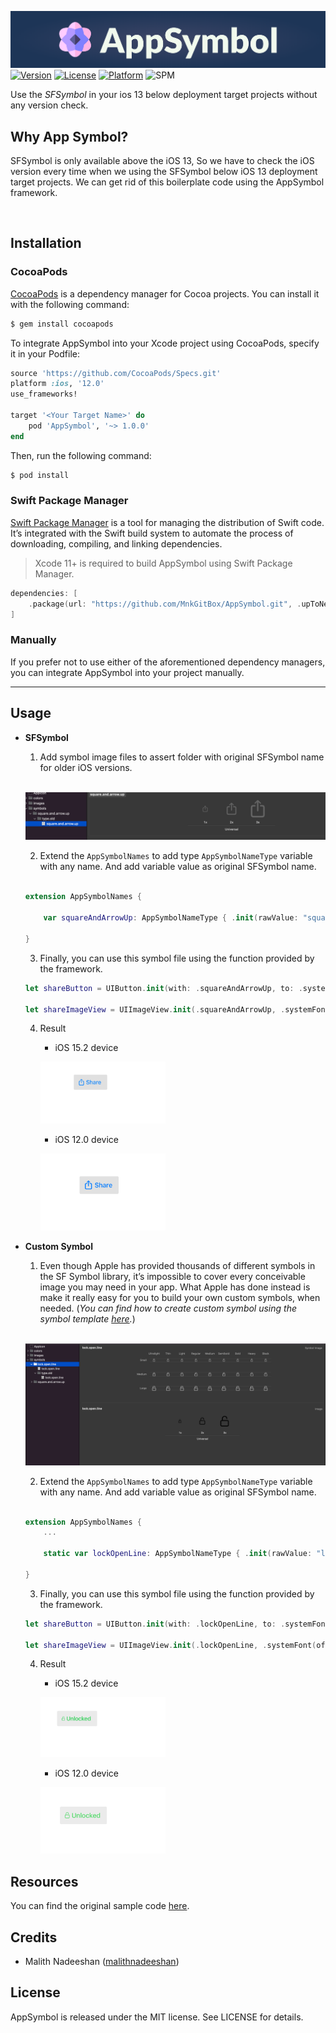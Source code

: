 ![banner](AppSymbol_Banner.png)
[![Version](https://img.shields.io/cocoapods/v/AppSymbol.svg?style=flat)](https://cocoapods.org/pods/AppSymbol)
[![License](https://img.shields.io/cocoapods/l/AppSymbol.svg?style=flat)](https://cocoapods.org/pods/AppSymbol)
[![Platform](https://img.shields.io/cocoapods/p/AppSymbol.svg?style=flat)](https://cocoapods.org/pods/AppSymbol)
![SPM](https://img.shields.io/badge/Swift%20Package%20Manager-compatible-orange)

Use the *SFSymbol* in your ios 13 below deployment target projects without any version check.
<br>

## Why App Symbol?
SFSymbol is only available above the iOS 13, So we have to check the iOS version every time when we using the SFSymbol below iOS 13 deployment target projects. We can get rid of this boilerplate code using the AppSymbol framework.

<br>

## Installation

### CocoaPods
[CocoaPods](https://cocoapods.org) is a dependency manager for Cocoa projects. You can install it with the following command:

```ruby
$ gem install cocoapods
```
To integrate AppSymbol into your Xcode project using CocoaPods, specify it in your Podfile:

```ruby
source 'https://github.com/CocoaPods/Specs.git'
platform :ios, '12.0'
use_frameworks!

target '<Your Target Name>' do
    pod 'AppSymbol', '~> 1.0.0'
end
```
Then, run the following command:
```ruby
$ pod install
```

### Swift Package Manager

[Swift Package Manager](https://swift.org/package-manager/) is a tool for managing the distribution of Swift code. It’s integrated with the Swift build system to automate the process of downloading, compiling, and linking dependencies.

> Xcode 11+ is required to build AppSymbol using Swift Package Manager.

```Swift
dependencies: [
    .package(url: "https://github.com/MnkGitBox/AppSymbol.git", .upToNextMajor(from: "1.0.0"))
]
```

### Manually

If you prefer not to use either of the aforementioned dependency managers, you can integrate AppSymbol into your project manually.

---

## Usage

- **SFSymbol**
    
    1. Add symbol image files to assert folder with original SFSymbol name for older iOS versions.

    <br>

    ![symbol asset screenshot](asset_system_symbol.png)

    2. Extend the `AppSymbolNames` to add type `AppSymbolNameType` variable with any name. And add variable value as original SFSymbol name. 

    <br>

    ```Swift
    extension AppSymbolNames {

        var squareAndArrowUp: AppSymbolNameType { .init(rawValue: "square.and.arrow.up") }

    }
    ```

    3. Finally, you can use this symbol file using the function provided by the framework.

    ```Swift
    let shareButton = UIButton.init(with: .squareAndArrowUp, to: .systemFont(ofSize: 17, weight: .medium), for: .normal, scale: .medium)

    let shareImageView = UIImageView.init(.squareAndArrowUp, .systemFont(ofSize: 15, weight: .medium), scale: .medium)
    ```

    4. Result
        - iOS 15.2 device

        ![sfsymbol ios 15.2 screenshot](SFSymbol_iOS_15.2_Screenshot.png) 

        - iOS 12.0 device

        ![sfsymbol ios 12.0 screenshot](SFSymbol_iOS_12.0_Screenshot.png)

- **Custom Symbol**

    1. Even though Apple has provided thousands of different symbols in the SF Symbol library, it’s impossible to cover every conceivable image you may need in your app. What Apple has done instead is make it really easy for you to build your own custom symbols, when needed. (*You can find how to create custom symbol using the symbol template [here](https://developer.apple.com/documentation/uikit/uiimage/creating_custom_symbol_images_for_your_app).*)

    <br>

    ![custom symbol asset screenshot](asset_custom_symbol.png)

    2. Extend the `AppSymbolNames` to add type `AppSymbolNameType` variable with any name. And add variable value as original SFSymbol name. 

    <br>

    ```Swift
    extension AppSymbolNames {  
        ...

        static var lockOpenLine: AppSymbolNameType { .init(rawValue: "lock.open.line") }

    }
    ```

    3. Finally, you can use this symbol file using the function provided by the framework.

    ```Swift
    let shareButton = UIButton.init(with: .lockOpenLine, to: .systemFont(ofSize: 17, weight: .medium), for: .normal, scale: .medium)

    let shareImageView = UIImageView.init(.lockOpenLine, .systemFont(ofSize: 15, weight: .medium), scale: .medium)
    ```
    4. Result
        - iOS 15.2 device

        ![sfsymbol ios 15.2 screenshot](customSymbol_iOS_15.2_screenshot.png) 

        - iOS 12.0 device

        ![sfsymbol ios 12.0 screenshot](customSymbol_iOS_12.0_screenshot.png)

## Resources

You can find the original sample code [here](SampleCode.swift).

## Credits
- Malith Nadeeshan ([malithnadeeshan](https://twitter.com/malithnadeeshan))

## License

AppSymbol is released under the MIT license. See LICENSE for details.

